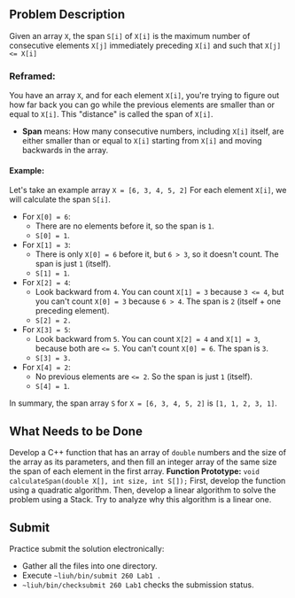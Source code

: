 ## Problem Description
Given an array `X`, the span `S[i]` of `X[i]` is the maximum number of consecutive elements `X[j]` immediately preceding `X[i]` and such that `X[j] <= X[i]`
### Reframed:
You have an array `X`, and for each element `X[i]`, you're trying to figure out how far back you can go while the previous elements are smaller than or equal to `X[i]`. This "distance" is called the span of `X[i]`.
* **Span** means: How many consecutive numbers, including `X[i]` itself, are either smaller than or equal to `X[i]` starting from `X[i]` and moving backwards in the array.
#### Example:
Let's take an example array `X = [6, 3, 4, 5, 2]`
For each element `X[i]`, we will calculate the span `S[i]`.
* For `X[0] = 6`:
    * There are no elements before it, so the span is `1`.
    * `S[0] = 1`.
* For `X[1] = 3`:
    * There is only `X[0] = 6` before it, but `6 > 3`, so it doesn't count. The span is just `1` (itself).
    * `S[1] = 1`.
* For `X[2] = 4`:
    * Look backward from `4`. You can count `X[1] = 3` because `3 <= 4`, but you can't count `X[0] = 3` because `6 > 4`. The span is `2` (itself + one preceding element).
    * `S[2] = 2.`
* For `X[3] = 5`:
    * Look backward from `5`. You can count `X[2] = 4` and `X[1] = 3`, because both are `<= 5`. You can't count `X[0] = 6`. The span is `3`.
    * `S[3] = 3.`
* For `X[4] = 2`:
    * No previous elements are `<= 2`. So the span is just `1` (itself).
    * `S[4] = 1`.

In summary, the span array `S` for `X = [6, 3, 4, 5, 2]` is `[1, 1, 2, 3, 1]`.
## What Needs to be Done
Develop a C++ function that has an array of `double` numbers and the size of the array as its parameters, and then fill an integer array of the same size the span of each element in the first array.
**Function Prototype:**
    `void calculateSpan(double X[], int size, int S[]);`
First, develop the function using a quadratic algorithm.
Then, develop a linear algorithm to solve the problem using a Stack. Try to analyze why this algorithm is a linear one.
## Submit
Practice submit the solution electronically:
* Gather all the files into one directory.
* Execute `~liuh/bin/submit 260 Lab1 .` 
* `~liuh/bin/checksubmit 260 Lab1` checks the submission status.
